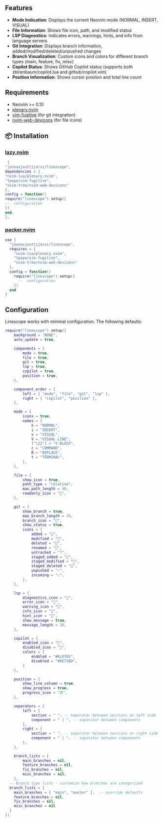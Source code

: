 ## Features

- **Mode Indication**: Displays the current Neovim mode (NORMAL, INSERT, VISUAL)
- **File Information**: Shows file icon, path, and modified status
- **LSP Diagnostics**: Indicates errors, warnings, hints, and info from language servers
- **Git Integration**: Displays branch information, added/modified/deleted/unpushed changes
- **Branch Visualization**: Custom icons and colors for different branch types (main, feature, fix, misc)
- **Copilot Status**: Shows GitHub Copilot status (supports both zbirenbaum/copilot.lua and github/copilot.vim)
- **Position Information**: Shows cursor position and total line count

## Requirements

- Neovim >= 0.10
- [plenary.nvim](https://github.com/nvim-lua/plenary.nvim)
- [vim-fugitive](https://github.com/tpope/vim-fugitive) (for git integration)
- [nvim-web-devicons](https://github.com/nvim-tree/nvim-web-devicons) (for file icons)

## 📦 Installation

### [lazy.nvim](https://github.com/folke/lazy.nvim)

```lua
 {
"joonasjouttijarvi/linescope",
dependencies = {
"nvim-lua/plenary.nvim",
"tpope/vim-fugitive",
"nvim-tree/nvim-web-devicons"
},
config = function()
require("linescope").setup({
--  configuration
})
end,
},
```

### [packer.nvim](https://github.com/wbthomason/packer.nvim)

```lua
use {
  "joonasjouttijarvi/linescope",
  requires = {
    "nvim-lua/plenary.nvim",
    "tpope/vim-fugitive",
    "nvim-tree/nvim-web-devicons"
  },
  config = function()
    require("linescope").setup({
      --  configuration
    })
  end
}
```

## Configuration

Linescope works with minimal configuration. The following defaults:

```lua
require("linescope").setup({
    background = "NONE",
    auto_update = true,

    components = {
        mode = true,
        file = true,
        git = true,
        lsp = true,
        copilot = true,
        position = true,
    },

    component_order = {
        left = { "mode", "file", "git", "lsp" },
        right = { "copilot", "position" },
    },

    mode = {
        icons = true,
        names = {
            n = "NORMAL",
            i = "INSERT",
            v = "VISUAL",
            V = "VISUAL LINE",
            ["\22"] = "V-BLOCK",
            c = "COMMAND",
            R = "REPLACE",
            t = "TERMINAL",
        },
    },

    file = {
        show_icon = true,
        path_type = "relative",
        max_path_length = 40,
        readonly_icon = "",
    },

    git = {
        show_branch = true,
        max_branch_length = 20,
        branch_icon = "",
        show_status = true,
        icons = {
            added = "",
            modified = "",
            deleted = "",
            renamed = "",
            untracked = "?",
            staged_added = "",
            staged_modified = "",
            staged_deleted = "",
            unpushed = "⇡",
            incoming = "⇣",
        },
    },

    lsp = {
        diagnostics_icon = "",
        error_icon = "",
        warning_icon = "",
        info_icon = "",
        hint_icon = "",
        show_message = true,
        message_length = 30,
    },

    copilot = {
        enabled_icon = "",
        disabled_icon = "",
        colors = {
            enabled = "#6c6f85",
            disabled = "#6E738D",
        }
    },

    position = {
        show_line_column = true,
        show_progress = true,
        progress_icon = "☰",
    },

    separators = {
        left = {
            section = " ", -- separator between sections on left side
            component = " | ", -- separator between components
        },
        right = {
            section = " ", -- separator between sections on right side
            component = " | ", -- separator between components
        },
    },

    branch_lists = {
        main_branches = nil,
        feature_branches = nil,
        fix_branches = nil,
        misc_branches = nil,
    },
  -- Branch type lists - customize how branches are categorized
  branch_lists = {
    main_branches = { "main", "master" },  -- override defaults
    feature_branches = nil,
    fix_branches = nil,
    misc_branches = nil
  }
})
```
